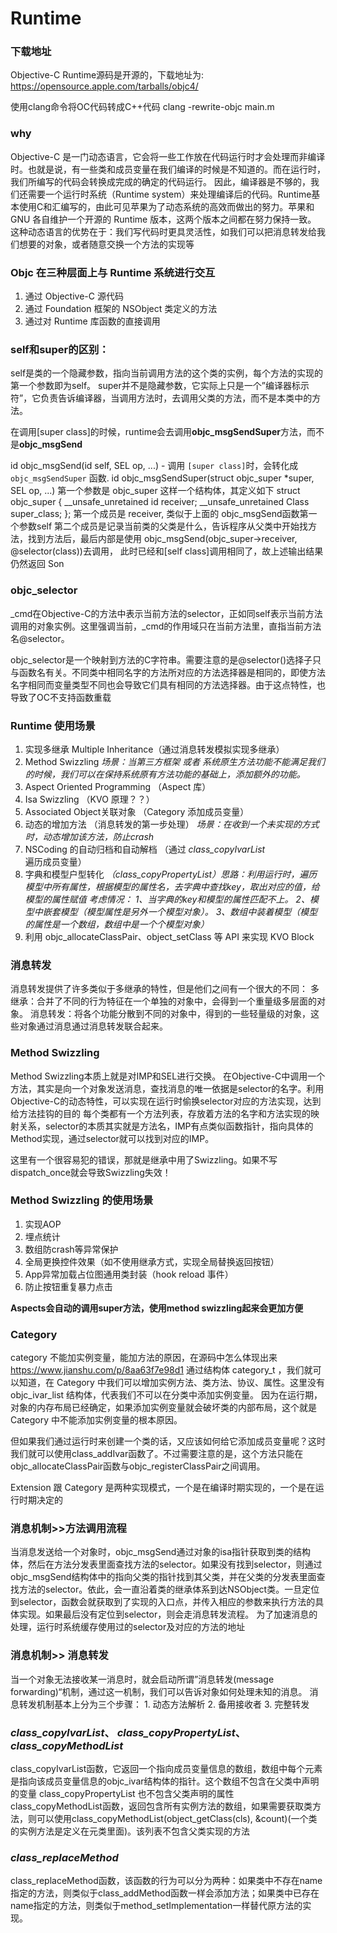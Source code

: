 # Runtime

### 下载地址
Objective-C Runtime源码是开源的，下载地址为: https://opensource.apple.com/tarballs/objc4/

使用clang命令将OC代码转成C++代码
clang -rewrite-objc main.m

### why
Objective-C 是一门动态语言，它会将一些工作放在代码运行时才会处理而非编译时。也就是说，有一些类和成员变量在我们编译的时候是不知道的。而在运行时，我们所编写的代码会转换成完成的确定的代码运行。
因此，编译器是不够的，我们还需要一个运行时系统（Runtime system）来处理编译后的代码。Runtime基本使用C和汇编写的，由此可见苹果为了动态系统的高效而做出的努力。苹果和 GNU 各自维护一个开源的 Runtime 版本，这两个版本之间都在努力保持一致。
这种动态语言的优势在于：我们写代码时更具灵活性，如我们可以把消息转发给我们想要的对象，或者随意交换一个方法的实现等

### Objc 在三种层面上与 Runtime 系统进行交互
1. 通过 Objective-C 源代码
2. 通过 Foundation 框架的 NSObject 类定义的方法
3. 通过对 Runtime 库函数的直接调用


### self和super的区别：
self是类的一个隐藏参数，指向当前调用方法的这个类的实例，每个方法的实现的第一个参数即为self。
super并不是隐藏参数，它实际上只是一个”编译器标示符”，它负责告诉编译器，当调用方法时，去调用父类的方法，而不是本类中的方法。

在调用[super class]的时候，runtime会去调用**objc_msgSendSuper**方法，而不是**objc_msgSend**

id objc_msgSend(id self, SEL op, ...) - 调用 `[super class]`时，会转化成 `objc_msgSendSuper` 函数. id objc_msgSendSuper(struct objc_super *super, SEL op, ...) 第一个参数是 objc_super 这样一个结构体，其定义如下 struct objc_super { __unsafe_unretained id receiver; __unsafe_unretained Class super_class; }; 第一个成员是 receiver, 类似于上面的 objc_msgSend函数第一个参数self 第二个成员是记录当前类的父类是什么，告诉程序从父类中开始找方法，找到方法后，最后内部是使用 objc_msgSend(objc_super->receiver, @selector(class))去调用， 此时已经和[self class]调用相同了，故上述输出结果仍然返回 Son


###  objc_selector
_cmd在Objective-C的方法中表示当前方法的selector，正如同self表示当前方法调用的对象实例。这里强调当前，_cmd的作用域只在当前方法里，直指当前方法名@selector。

objc_selector是一个映射到方法的C字符串。需要注意的是@selector()选择子只与函数名有关。不同类中相同名字的方法所对应的方法选择器是相同的，即使方法名字相同而变量类型不同也会导致它们具有相同的方法选择器。由于这点特性，也导致了OC不支持函数重载

### Runtime 使用场景
1. 实现多继承 Multiple Inheritance（通过消息转发模拟实现多继承）
2. Method Swizzling *场景：当第三方框架 或者 系统原生方法功能不能满足我们的时候，我们可以在保持系统原有方法功能的基础上，添加额外的功能。*
3. Aspect Oriented Programming （Aspect 库）
4. Isa Swizzling （KVO 原理？？）
5. Associated Object关联对象 （Category 添加成员变量）
6. 动态的增加方法 （消息转发的第一步处理） *场景：在收到一个未实现的方式时，动态增加该方法，防止crash*
7. NSCoding 的自动归档和自动解档 （通过 *class_copyIvarList* 遍历成员变量）
8. 字典和模型户型转化 *（class_copyPropertyList）思路：利用运行时，遍历模型中所有属性，根据模型的属性名，去字典中查找key，取出对应的值，给模型的属性赋值
考虑情况：
1、当字典的key和模型的属性匹配不上。
2、模型中嵌套模型（模型属性是另外一个模型对象）。
3、数组中装着模型（模型的属性是一个数组，数组中是一个个模型对象）*
9. 利用 objc_allocateClassPair、object_setClass 等 API 来实现 KVO Block


### 消息转发
消息转发提供了许多类似于多继承的特性，但是他们之间有一个很大的不同：
多继承：合并了不同的行为特征在一个单独的对象中，会得到一个重量级多层面的对象。
消息转发：将各个功能分散到不同的对象中，得到的一些轻量级的对象，这些对象通过消息通过消息转发联合起来。

### Method Swizzling
Method Swizzling本质上就是对IMP和SEL进行交换。
在Objective-C中调用一个方法，其实是向一个对象发送消息，查找消息的唯一依据是selector的名字。利用Objective-C的动态特性，可以实现在运行时偷换selector对应的方法实现，达到给方法挂钩的目的
每个类都有一个方法列表，存放着方法的名字和方法实现的映射关系，selector的本质其实就是方法名，IMP有点类似函数指针，指向具体的Method实现，通过selector就可以找到对应的IMP。

这里有一个很容易犯的错误，那就是继承中用了Swizzling。如果不写dispatch_once就会导致Swizzling失效！

### Method Swizzling 的使用场景
1. 实现AOP
2. 埋点统计
3. 数组防crash等异常保护
4. 全局更换控件效果（如不使用继承方式，实现全局替换返回按钮）
5. App异常加载占位图通用类封装（hook reload 事件）
6. 防止按钮重复暴力点击

**Aspects会自动的调用super方法，使用method swizzling起来会更加方便**

### Category
category 不能加实例变量，能加方法的原因，在源码中怎么体现出来
https://www.jianshu.com/p/8aa63f7e98d1
通过结构体 category_t ，我们就可以知道，在 Category 中我们可以增加实例方法、类方法、协议、属性。这里没有 objc_ivar_list 结构体，代表我们不可以在分类中添加实例变量。
因为在运行期，对象的内存布局已经确定，如果添加实例变量就会破坏类的内部布局，这个就是 Category 中不能添加实例变量的根本原因。

但如果我们通过运行时来创建一个类的话，又应该如何给它添加成员变量呢？这时我们就可以使用class_addIvar函数了。不过需要注意的是，这个方法只能在objc_allocateClassPair函数与objc_registerClassPair之间调用。

Extension 跟 Category 是两种实现模式，一个是在编译时期实现的，一个是在运行时期决定的


### 消息机制>>方法调用流程
当消息发送给一个对象时，objc_msgSend通过对象的isa指针获取到类的结构体，然后在方法分发表里面查找方法的selector。如果没有找到selector，则通过objc_msgSend结构体中的指向父类的指针找到其父类，并在父类的分发表里面查找方法的selector。依此，会一直沿着类的继承体系到达NSObject类。一旦定位到selector，函数会就获取到了实现的入口点，并传入相应的参数来执行方法的具体实现。如果最后没有定位到selector，则会走消息转发流程。 为了加速消息的处理，运行时系统缓存使用过的selector及对应的方法的地址

### 消息机制>> 消息转发
当一个对象无法接收某一消息时，就会启动所谓”消息转发(message forwarding)“机制，通过这一机制，我们可以告诉对象如何处理未知的消息。
消息转发机制基本上分为三个步骤：
	1.	动态方法解析
	2.	备用接收者
	3.	完整转发

### *class_copyIvarList*、 *class_copyPropertyList*、*class_copyMethodList*

class_copyIvarList函数，它返回一个指向成员变量信息的数组，数组中每个元素是指向该成员变量信息的objc_ivar结构体的指针。这个数组不包含在父类中声明的变量
class_copyPropertyList 也不包含父类声明的属性
class_copyMethodList函数，返回包含所有实例方法的数组，如果需要获取类方法，则可以使用class_copyMethodList(object_getClass(cls), &count)(一个类的实例方法是定义在元类里面)。该列表不包含父类实现的方法


### *class_replaceMethod*
class_replaceMethod函数，该函数的行为可以分为两种：如果类中不存在name指定的方法，则类似于class_addMethod函数一样会添加方法；如果类中已存在name指定的方法，则类似于method_setImplementation一样替代原方法的实现。